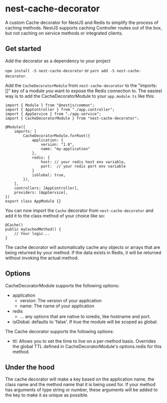 # nest-cache-decorator

A custom Cache decorator for NestJS and Redis to simplify the process of caching methods.
NestJS supports caching Controller routes out of the box, but not caching on service methods or integrated clients.

## Get started

Add the decorator as a dependency to your project

`npm install -S nest-cache-decorator` or `yarn add -S nest-cache-decorator`.

Add the `CacheDecoratorModule` from `nest-cache-decorator` to the "imports: []" key of a module you want to expose the Redis connection to.
The easiest way is to add the CacheDecoratorModule to your `app.module.ts` like this:

```
import { Module } from "@nestjs/common";
import { AppController } from "./app.controller";
import { AppService } from "./app.service";
import { CacheDecoratorModule } from "nest-cache-decorator";

@Module({
    imports: [
        CacheDecoratorModule.forRoot({
            application: {
                version: "1.0",
                name: "my-application"
            },
            redis: {
                host: // your redis host env variable,
                port:  // your redis port env variable
            }
            isGlobal: true,
        }),
    ],
    controllers: [AppController],
    providers: [AppService],
})
export class AppModule {}

```

You can now import the `Cache` decorator from `nest-cache-decorator` and add it to the class method of your choice like so:

```
@Cache()
public myCachedMethod() {
    // Your logic...
}
```

The cache decorator will automatically cache any objects or arrays that are being returned by your method. If the data exists in Redis, it will be returned without invoking the actual method.

## Options

CacheDecoratorModule supports the following options:

-   application
    -   version: The version of your application
    -   name: The name of your application
-   redis
    -   ... any options that are native to ioredis, like hostname and port.
-   isGlobal: defaults to 'false'. If true the module will be scoped as global.

The Cache decorator supports the following options:

-   ttl: Allows you to set the time to live on a per-method basis. Overrides the global TTL defined in CacheDecoratorModule's options.redis for this method.

## Under the hood

The cache decorator will make a key based on the application name, the class name and the method name that it is being used for. If your method has arguments of type string or number, these arguments will be added to the key to make it as unique as possible.

